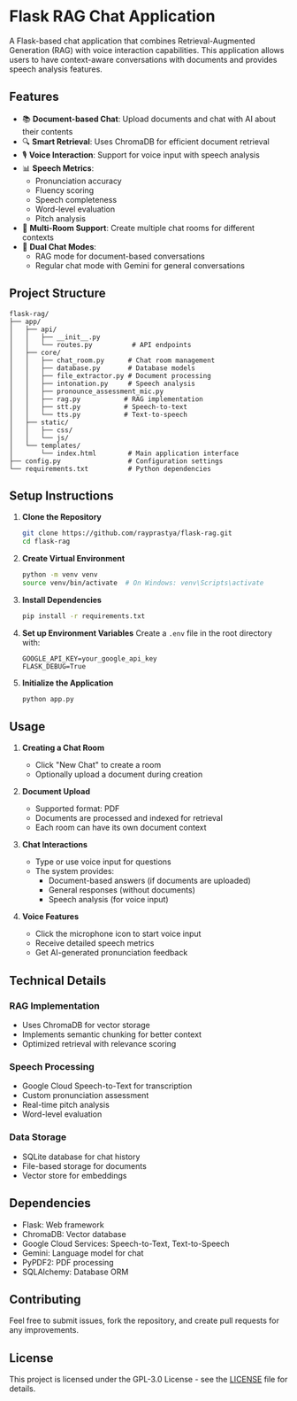 # Flask RAG Chat Application

A Flask-based chat application that combines Retrieval-Augmented Generation (RAG) with voice interaction capabilities. This application allows users to have context-aware conversations with documents and provides speech analysis features.

## Features

- 📚 **Document-based Chat**: Upload documents and chat with AI about their contents
- 🔍 **Smart Retrieval**: Uses ChromaDB for efficient document retrieval
- 🎙️ **Voice Interaction**: Support for voice input with speech analysis
- 📊 **Speech Metrics**: 
  - Pronunciation accuracy
  - Fluency scoring
  - Speech completeness
  - Word-level evaluation
  - Pitch analysis
- 💬 **Multi-Room Support**: Create multiple chat rooms for different contexts
- 🤖 **Dual Chat Modes**: 
  - RAG mode for document-based conversations
  - Regular chat mode with Gemini for general conversations

## Project Structure

```
flask-rag/
├── app/
│   ├── api/
│   │   ├── __init__.py
│   │   └── routes.py          # API endpoints
│   ├── core/
│   │   ├── chat_room.py      # Chat room management
│   │   ├── database.py       # Database models
│   │   ├── file_extractor.py # Document processing
│   │   ├── intonation.py     # Speech analysis
│   │   ├── pronounce_assessment_mic.py
│   │   ├── rag.py           # RAG implementation
│   │   ├── stt.py           # Speech-to-text
│   │   └── tts.py           # Text-to-speech
│   ├── static/
│   │   ├── css/
│   │   └── js/
│   └── templates/
│       └── index.html        # Main application interface
├── config.py                 # Configuration settings
└── requirements.txt          # Python dependencies
```

## Setup Instructions

1. **Clone the Repository**
   ```bash
   git clone https://github.com/rayprastya/flask-rag.git
   cd flask-rag
   ```

2. **Create Virtual Environment**
   ```bash
   python -m venv venv
   source venv/bin/activate  # On Windows: venv\Scripts\activate
   ```

3. **Install Dependencies**
   ```bash
   pip install -r requirements.txt
   ```

4. **Set up Environment Variables**
   Create a `.env` file in the root directory with:
   ```
   GOOGLE_API_KEY=your_google_api_key
   FLASK_DEBUG=True
   ```

5. **Initialize the Application**
   ```bash
   python app.py
   ```

## Usage

1. **Creating a Chat Room**
   - Click "New Chat" to create a room
   - Optionally upload a document during creation

2. **Document Upload**
   - Supported format: PDF
   - Documents are processed and indexed for retrieval
   - Each room can have its own document context

3. **Chat Interactions**
   - Type or use voice input for questions
   - The system provides:
     - Document-based answers (if documents are uploaded)
     - General responses (without documents)
     - Speech analysis (for voice input)

4. **Voice Features**
   - Click the microphone icon to start voice input
   - Receive detailed speech metrics
   - Get AI-generated pronunciation feedback

## Technical Details

### RAG Implementation
- Uses ChromaDB for vector storage
- Implements semantic chunking for better context
- Optimized retrieval with relevance scoring

### Speech Processing
- Google Cloud Speech-to-Text for transcription
- Custom pronunciation assessment
- Real-time pitch analysis
- Word-level evaluation

### Data Storage
- SQLite database for chat history
- File-based storage for documents
- Vector store for embeddings

## Dependencies

- Flask: Web framework
- ChromaDB: Vector database
- Google Cloud Services: Speech-to-Text, Text-to-Speech
- Gemini: Language model for chat
- PyPDF2: PDF processing
- SQLAlchemy: Database ORM

## Contributing

Feel free to submit issues, fork the repository, and create pull requests for any improvements.

## License

This project is licensed under the GPL-3.0 License - see the [LICENSE](LICENSE) file for details. 